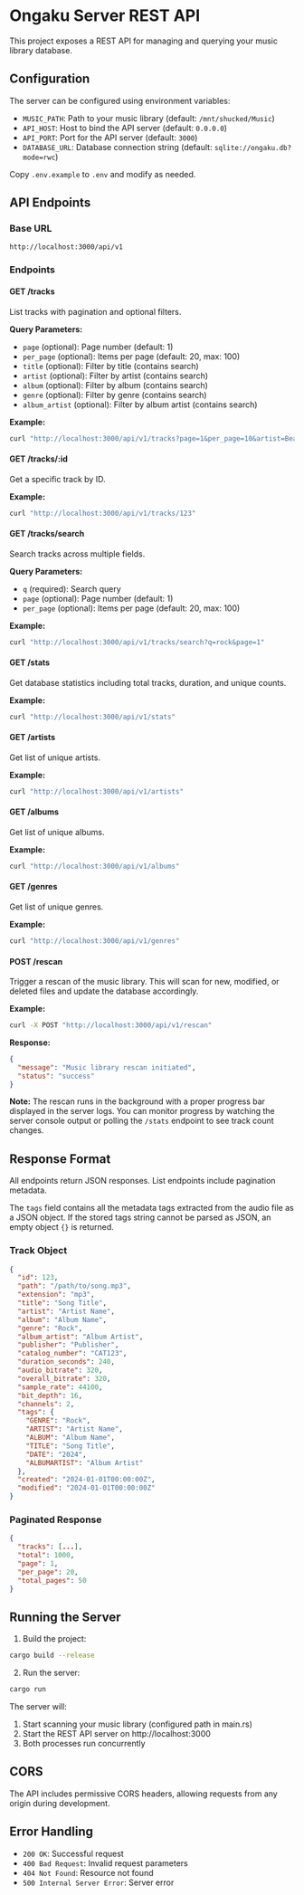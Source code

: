 # Ongaku Server REST API

This project exposes a REST API for managing and querying your music library database.

## Configuration

The server can be configured using environment variables:

- `MUSIC_PATH`: Path to your music library (default: `/mnt/shucked/Music`)
- `API_HOST`: Host to bind the API server (default: `0.0.0.0`)
- `API_PORT`: Port for the API server (default: `3000`)
- `DATABASE_URL`: Database connection string (default: `sqlite://ongaku.db?mode=rwc`)

Copy `.env.example` to `.env` and modify as needed.

## API Endpoints

### Base URL
```
http://localhost:3000/api/v1
```

### Endpoints

#### GET /tracks
List tracks with pagination and optional filters.

**Query Parameters:**
- `page` (optional): Page number (default: 1)
- `per_page` (optional): Items per page (default: 20, max: 100)
- `title` (optional): Filter by title (contains search)
- `artist` (optional): Filter by artist (contains search)
- `album` (optional): Filter by album (contains search)
- `genre` (optional): Filter by genre (contains search)
- `album_artist` (optional): Filter by album artist (contains search)

**Example:**
```bash
curl "http://localhost:3000/api/v1/tracks?page=1&per_page=10&artist=Beatles"
```

#### GET /tracks/:id
Get a specific track by ID.

**Example:**
```bash
curl "http://localhost:3000/api/v1/tracks/123"
```

#### GET /tracks/search
Search tracks across multiple fields.

**Query Parameters:**
- `q` (required): Search query
- `page` (optional): Page number (default: 1)
- `per_page` (optional): Items per page (default: 20, max: 100)

**Example:**
```bash
curl "http://localhost:3000/api/v1/tracks/search?q=rock&page=1"
```

#### GET /stats
Get database statistics including total tracks, duration, and unique counts.

**Example:**
```bash
curl "http://localhost:3000/api/v1/stats"
```

#### GET /artists
Get list of unique artists.

**Example:**
```bash
curl "http://localhost:3000/api/v1/artists"
```

#### GET /albums
Get list of unique albums.

**Example:**
```bash
curl "http://localhost:3000/api/v1/albums"
```

#### GET /genres
Get list of unique genres.

**Example:**
```bash
curl "http://localhost:3000/api/v1/genres"
```

#### POST /rescan
Trigger a rescan of the music library. This will scan for new, modified, or deleted files and update the database accordingly.

**Example:**
```bash
curl -X POST "http://localhost:3000/api/v1/rescan"
```

**Response:**
```json
{
  "message": "Music library rescan initiated",
  "status": "success"
}
```

**Note:** The rescan runs in the background with a proper progress bar displayed in the server logs. You can monitor progress by watching the server console output or polling the `/stats` endpoint to see track count changes.

## Response Format

All endpoints return JSON responses. List endpoints include pagination metadata.

The `tags` field contains all the metadata tags extracted from the audio file as a JSON object. If the stored tags string cannot be parsed as JSON, an empty object `{}` is returned.

### Track Object
```json
{
  "id": 123,
  "path": "/path/to/song.mp3",
  "extension": "mp3",
  "title": "Song Title",
  "artist": "Artist Name",
  "album": "Album Name",
  "genre": "Rock",
  "album_artist": "Album Artist",
  "publisher": "Publisher",
  "catalog_number": "CAT123",
  "duration_seconds": 240,
  "audio_bitrate": 320,
  "overall_bitrate": 320,
  "sample_rate": 44100,
  "bit_depth": 16,
  "channels": 2,
  "tags": {
    "GENRE": "Rock",
    "ARTIST": "Artist Name",
    "ALBUM": "Album Name",
    "TITLE": "Song Title",
    "DATE": "2024",
    "ALBUMARTIST": "Album Artist"
  },
  "created": "2024-01-01T00:00:00Z",
  "modified": "2024-01-01T00:00:00Z"
}
```

### Paginated Response
```json
{
  "tracks": [...],
  "total": 1000,
  "page": 1,
  "per_page": 20,
  "total_pages": 50
}
```

## Running the Server

1. Build the project:
```bash
cargo build --release
```

2. Run the server:
```bash
cargo run
```

The server will:
1. Start scanning your music library (configured path in main.rs)
2. Start the REST API server on http://localhost:3000
3. Both processes run concurrently

## CORS

The API includes permissive CORS headers, allowing requests from any origin during development.

## Error Handling

- `200 OK`: Successful request
- `400 Bad Request`: Invalid request parameters
- `404 Not Found`: Resource not found
- `500 Internal Server Error`: Server error
